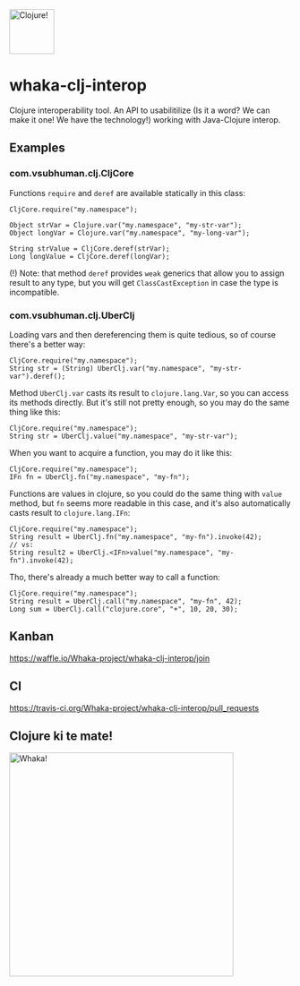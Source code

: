 <img src="https://lh4.googleusercontent.com/-WkzYBFHWhgI/AAAAAAAAAAI/AAAAAAAAAAY/YDtbm6FIolc/photo.jpg" width="80" alt="Clojure!" />

# whaka-clj-interop
Clojure interoperability tool.
An API to usabilitilize (Is it a word? We can make it one! We have the technology!) working with Java-Clojure interop.

## Examples
### com.vsubhuman.clj.CljCore
Functions `require` and `deref` are available statically in this class:
```
CljCore.require("my.namespace");

Object strVar = Clojure.var("my.namespace", "my-str-var");
Object longVar = Clojure.var("my.namespace", "my-long-var");

String strValue = CljCore.deref(strVar);
Long longValue = CljCore.deref(longVar);
```
(!) Note: that method `deref` provides `weak` generics that allow you to assign result to any type,
but you will get `ClassCastException` in case the type is incompatible.

### com.vsubhuman.clj.UberClj
Loading vars and then dereferencing them is quite tedious, so of course there's a better way:
```
CljCore.require("my.namespace");
String str = (String) UberClj.var("my.namespace", "my-str-var").deref();
```
Method `UberClj.var` casts its result to `clojure.lang.Var`, so you can access its methods directly.
But it's still not pretty enough, so you may do the same thing like this:
```
CljCore.require("my.namespace");
String str = UberClj.value("my.namespace", "my-str-var");
```
When you want to acquire a function, you may do it like this:
```
CljCore.require("my.namespace");
IFn fn = UberClj.fn("my.namespace", "my-fn");
```
Functions are values in clojure, so you could do the same thing with `value` method,
but `fn` seems more readable in this case, and it's also automatically casts result to `clojure.lang.IFn`:
```
CljCore.require("my.namespace");
String result = UberClj.fn("my.namespace", "my-fn").invoke(42);
// vs:
String result2 = UberClj.<IFn>value("my.namespace", "my-fn").invoke(42);
```
Tho, there's already a much better way to call a function:
```
CljCore.require("my.namespace");
String result = UberClj.call("my.namespace", "my-fn", 42);
Long sum = UberClj.call("clojure.core", "+", 10, 20, 30);
```

## Kanban
https://waffle.io/Whaka-project/whaka-clj-interop/join

## CI
https://travis-ci.org/Whaka-project/whaka-clj-interop/pull_requests

## Clojure ki te mate!
<img src="http://i.imgur.com/CR3RFUl.jpg" width="400" alt="Whaka!" />
